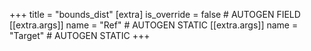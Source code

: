 +++
title = "bounds_dist"
[extra]
is_override = false # AUTOGEN FIELD
[[extra.args]]
name = "Ref" # AUTOGEN STATIC
[[extra.args]]
name = "Target" # AUTOGEN STATIC
+++
